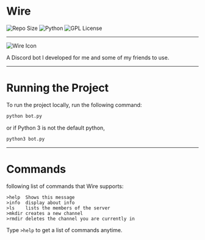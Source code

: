 # Wire
![Repo Size](https://img.shields.io/github/repo-size/jacobismael/wire?style=for-the-badge)
![Python](https://img.shields.io/github/languages/top/jacobismael/wire?color=success&style=for-the-badge)
![GPL License](https://img.shields.io/github/license/jacobismael/wire?color=black&style=for-the-badge)

- - -


![Wire Icon](https://media.discordapp.net/attachments/714340123327594511/726354184886026270/wire.png)

A Discord bot I developed for me and some of my friends to use.

- - -

# Running the Project

To run the project locally, run the following command:

```bash
python bot.py
```

or if Python 3 is not the default python,

```bash
python3 bot.py
```

- - -

# Commands

following list of commands that Wire supports:

``` code
>help  Shows this message
>info  display about info
>ls    lists the members of the server
>mkdir creates a new channel
>rmdir deletes the channel you are currently in
```

Type `>help` to get a list of commands anytime.
